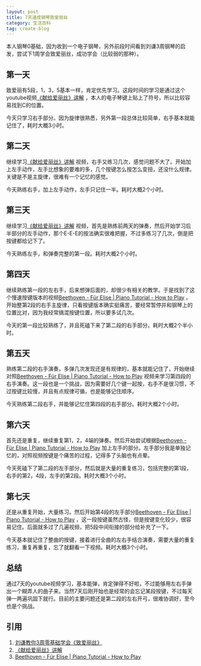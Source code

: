 ```yaml
---
layout: post
title: 7天速成钢琴致爱丽丝
category: 生活百科
tag: create-blog
---
```


本人钢琴0基础，因为收到一个电子钢琴，另外前段时间看到刘谦3周钢琴的启发，尝试下1周学会致爱丽丝，成功学会（比较弱的那种）。

## 第一天
致爱丽有5段，1，3，5基本一样，肯定优先学习。这段时间的学习是通过这个youtube视频[《献给爱丽丝》讲解](https://www.youtube.com/watch?v=9t2DrUDfatk) ，本人的电子琴键上贴上了符号，所以比较容易找到C的位置。  

今天只学习右手部分。因为旋律很熟悉，另外第一段总体比较简单，右手基本就能记住了，耗时大概3小时。

## 第二天
继续学习[《献给爱丽丝》讲解](https://www.youtube.com/watch?v=9t2DrUDfatk) 视频，右手又练习几次，感觉问题不大了。开始加上左手动作，左手比想象的要难的多，几个按键怎么按怎么变扭，还没什么规律。关键是不是主旋律，很难有一个记忆的感觉。  

今天熟练右手，加上左手动作，左手只记住一半。耗时大概2个小时。

## 第三天
继续学习[《献给爱丽丝》讲解](https://www.youtube.com/watch?v=9t2DrUDfatk) 视频，首先是熟练前两天的弹奏，然后开始学习后半部分的左手动作，那个E-E-E的按法确实很难把握，不过多练习了几次，倒是把按键都给记下了。  

今天熟练左手，和弹奏完整的第一段。耗时大概2个小时。

## 第四天
继续熟练第一段的左右手，后来想弹后面的，却很少有相关的教学。于是找到了这个慢速按键版本的视频[Beethoven - Für Elise | Piano Tutorial - How to Play](https://www.youtube.com/watch?v=48eJZrhLA8Q) 。开始整第2段的右手主旋律，只看按键版本确实挺痛苦，要经常暂停并和钢琴上的位置比对，因为我经常搞混按键位置，所以要多试几次。

今天的第一段比较熟练了，并且死磕下来了第二段的右手部分。耗时大概2个半小时。

## 第五天
熟练第二段的右手演奏，多弹几次发现还是有规律的，基本就能记住了，开始继续对照[Beethoven - Für Elise | Piano Tutorial - How to Play](https://www.youtube.com/watch?v=48eJZrhLA8Q) 视频来学习第四段的右手演奏。这一段也是一个挑战，因为需要好几个键一起按，右手不是很习惯，不过按键比较慢，并且有点规律可循，也是能够记住顺序。  

今天熟练第二段右手，并能够记忆住第四段的右手部分。耗时大概2个小时。

## 第六天
首先还是重复，继续重复第1，2，4端的弹奏。然后开始尝试根据[Beethoven - Für Elise | Piano Tutorial - How to Play](https://www.youtube.com/watch?v=48eJZrhLA8Q) 加上左手的部分。左手部分我是单独记忆的，对照视频按键是个痛苦的过程，记得多了头脑也有点晕。

今天死磕下了第二段的左手部分，然后就是大量的重复练习，包括完整的第1段，右手的第2，4段，左手的第2段。耗时大概3个小时。

## 第七天  
还是从重复开始，大量练习。然后开始第4段的左手部分[Beethoven - Für Elise | Piano Tutorial - How to Play](https://www.youtube.com/watch?v=48eJZrhLA8Q) ，这一段按键虽然古怪，但是按键变化较少，很容易记住。后面就多过了几遍视频，把5段中间衔接的部分给补充了一下。

今天基本就记住了整曲的按键，接着进行全曲的左右手结合演奏，需要大量的重复练习，重复再重复，忘了就翻看一下视频。耗时大概3个小时。

## 总结
通过7天的youtube视频学习，基本能弹，肯定弹得不好啦，不过能够用左右手弹出一个糊弄人的曲子来。当然7天后刚开始也是经常的会忘记某段按键，不过每天弹一两遍巩固下就行。目前的主要问题还是第二段的左右开弓，很难协调好，至今也是个挑战。

## 引用
1. [刘谦教你3周零基础学会《致爱丽丝》](https://www.bilibili.com/video/BV1Wt4y1r7km)  
2. [《献给爱丽丝》讲解](https://www.youtube.com/watch?v=9t2DrUDfatk)
3. [Beethoven - Für Elise | Piano Tutorial - How to Play](https://www.youtube.com/watch?v=48eJZrhLA8Q)



